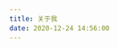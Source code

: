 ```yaml
---
title: 关于我
date: 2020-12-24 14:56:00
---
```


<div id="head" class="head lazy lazy-hide">
  <img id="avatar" src="/image/about/avatar.png" srcset="https:/hukeqing.github.io/image/about/avatar.png" alt="avatar" class="avatar">
  <div class="nick">Shiroha</div>
</div>

<div id="hello" class="lazy lazy-hide" style="text-align: center; font-size: 30px; font-weight: 900;">
  欢迎光临，荣幸之至
</div>

<div id="tag" class="card lazy lazy-hide">
  <div class="title">
    我的标签
  </div>
  <div class="answer-box">
    <div class="answer">
      小小的程序员
    </div>
    <div class="answer">
      后端工程师
    </div>
    <div class="answer">
      会一点前端
    </div>
    <div class="answer">
      unity 退役工程师
    </div>
    <div class="answer">
      ACM 退役选手
    </div>
    <div class="answer">
      Geek
    </div>
    <div class="answer">
      熟练使用 C++
    </div>
    <div class="answer">
      Java 工程师
    </div>
    <div class="answer">
      学生
    </div>
    <div class="answer">
      实习ing
    </div>
    <div class="answer">
      Alibaba
    </div>
    <div class="answer">
      六级没过
    </div>
    <div class="answer">
      kEy厨
    </div>
    <div class="answer">
      Galgame 玩家
    </div>
    <div class="answer">
      兜厨
    </div>
    <div class="answer">
      珂学家
    </div>
    <div class="answer">
      岛学家
    </div>
    <div class="answer">
      罚学家
    </div>
  </div>
</div>

<div id="contactMe" class="card lazy lazy-hide">
  <div class="title">
    联系我
  </div>
  <div class="answer-box">
    <div class="answer" onclick="window.open('https://github.com/Hukeqing')">
      <img class="link-avatar" src="https://avatars.githubusercontent.com/u/47495915" srcset="https://avatars.githubusercontent.com/u/47495915" alt="GithubAvatar">
      GitHub
    </div>
    <div class="answer" onclick="window.open('https://twitter.com/realMauve')">
      <img class="link-avatar" src="https://pbs.twimg.com/profile_images/1166876800141578240/HSx1ZQoR_400x400.jpg" srcset="https://pbs.twimg.com/profile_images/1166876800141578240/HSx1ZQoR_400x400.jpg" alt="TwitterAvatar">
      Twitter
    </div>
    <div class="answer" onclick="window.open('mailto:keqing.hu@icloud.com')">
      邮箱：keqing.hu@icloud.com
    </div>
  </div>
</div>

<style>
  .head {
    top: -150px;
    position: relative;
    width: 100%;
    height: 250px;
    text-align: center;
  }

  .avatar {
    position: relative;
    width: 200px;
    height: 200px;
    border-radius: 100px;
  }

  .link-avatar {
    width: 50px;
    height: ;
    border-radius: 100px;
  }

  .nick {
    font-weight: 900;
    font-size: 40px;
  }

  .card {
    box-shadow: 0 5px 11px 0 rgb(0 0 0 / 18%), 0 4px 15px 0 rgb(0 0 0 / 15%);
    border-radius: 30px;
    background: rgba(0, 0, 0, 0);
    margin-top: 20px;
    padding: 30px 30px 30px 30px;
    position: relative;
  }

  .lazy {
    transition: 1s
  }

  .lazy-hide {
    opacity: 0;
    transform: translate(0px, 100px);
  }

  .lazy-show {
    opacity: 1;
  }

  .title {
    font-weight: 800;
    font-size: 20px;
    text-align: center;
  }

  .answer-box {
    display: block;
    text-align: center;
    margin-top: 20px;
  }

  .answer {
    display: inline-block;
    margin: 5px 10px 5px 10px;
    padding: 2px 30px 2px 30px;
    border: 4px solid;
    font-weight: 600;
    background: none;
    text-align: center;
    justify-content: center;
    cursor: pointer;
    /* max-height: 100px; */
    position: relative;
  }

  .answer-img {
    box-shadow: 0 5px 11px 0 rgb(0 0 0 / 18%), 0 4px 15px 0 rgb(0 0 0 / 15%);
    border-radius: 0.25rem;
  }

  .answer::before,
  .answer::after {
    content: "";
    position: absolute;
    width: 14px;
    height: 4px;
    background: var(--board-bg-color);
    transform: skewX(50deg);
    transition: .4s;
    ease;
  }

  .answer::before {
    top: -4px;
    left: 10%
  }

  .answer::after {
    bottom: -4px;
    right: 10%
  }

  .answer:hover::before {
    left: 80%;
  }

  .answer:hover::after {
    right: 80%;
  }
</style>

<script>
  function throttle(fn, delay, atleast) {
    var timeout = null, startTime = new Date()
    return function() {
      var curTime = new Date()
      clearTimeout(timeout)
      if (curTime - startTime >= atleast) {
        fn()
        startTime = curTime
      } else {
        timeout = setTimeout(fn, delay)
      }
    }
  }

  function lazyload() {
    let cardList = document.getElementsByClassName('lazy')
    let n = 0;
    return function() {
      for (var i = n; i < cardList.length; i++) {
        if (cardList[i].getBoundingClientRect().top + 100 < document.documentElement.clientHeight) {
          cardList[i].className = cardList[i].className.replace('lazy-hide', 'lazy-show')
          n = n + 1
          return
        }
      }
    }
  }
  var loadImages = lazyload();
  loadImages(); //初始化首页的页面图片
  window.addEventListener('scroll', throttle(loadImages, 300, 300), false);
</script>
